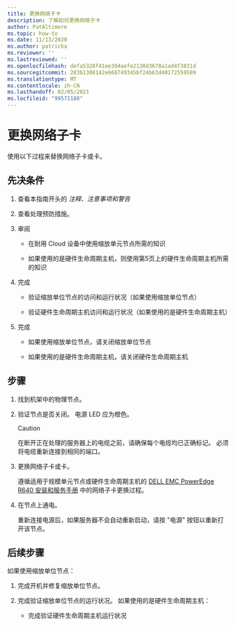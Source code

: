 ```yaml
---
title: 更换网络子卡
description: 了解如何更换网络子卡
author: PatAltimore
ms.topic: how-to
ms.date: 11/13/2020
ms.author: patricka
ms.reviewer: ''
ms.lastreviewed: ''
ms.openlocfilehash: defa5328f41ee394aefe2130d3678a1ad4f3831d
ms.sourcegitcommit: 283b1308142e668749345bf24b63d40172559509
ms.translationtype: MT
ms.contentlocale: zh-CN
ms.lasthandoff: 02/05/2021
ms.locfileid: "99571188"
---
```

# <a name="replacing-a-network-daughter-card"></a>更换网络子卡

使用以下过程来替换网络子卡或卡。

## <a name="prerequisites"></a>先决条件

1.  查看本指南开头的 *注释、注意事项和警告*

2.  查看处理预防措施。

3.  审阅

    -   在耐用 Cloud 设备中使用缩放单元节点所需的知识

    -   如果使用的是硬件生命周期主机，则使用第5页上的硬件生命周期主机所需的知识

4.  完成

    -   验证缩放单位节点的访问和运行状况（如果使用缩放单位节点）

    -   验证硬件生命周期主机访问和运行状况（如果使用的是硬件生命周期主机）

5.  完成

    -   如果使用缩放单位节点，请关闭缩放单位节点

    -   如果使用的是硬件生命周期主机，请关闭硬件生命周期主机


## <a name="steps"></a>步骤

1.  找到机架中的物理节点。

2.  验证节点是否关闭。 电源 LED 应为橙色。

    > [!CAUTION]
    > 在断开正在处理的服务器上的电缆之前，请确保每个电缆均已正确标记。 必须将电缆重新连接到相同的端口。
    
3.  更换网络子卡或卡。

    遵循适用于规模单元节点或硬件生命周期主机的 [DELL EMC PowerEdge R640 安装和服务手册](https://www.dell.com/support/manuals/us/en/04/poweredge-r640/per640_ism_pub/dell-emc-poweredge-r640-overview?guid=guid-f39be9ba-158c-45e3-b8b1-f07bb750d6d4) 中的网络子卡更换过程。
    
4.  在节点上通电。

    重新连接电源后，如果服务器不会自动重新启动，请按 "电源" 按钮以重新打开该节点。
    
## <a name="next-steps"></a>后续步骤

如果使用缩放单位节点：

1.  完成开机并修复缩放单位节点。

2.  完成验证缩放单位节点的运行状况。 如果使用的是硬件生命周期主机：

    -   完成验证硬件生命周期主机运行状况
    
